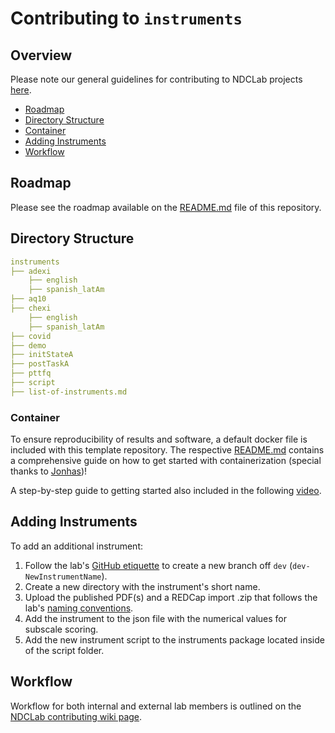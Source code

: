 # Contributing to `instruments`

## Overview
Please note our general guidelines for contributing to NDCLab projects [here](https://ndclab.github.io/wiki/docs/contributing.html).

* [Roadmap](#Roadmap)  
* [Directory Structure](#Directory-Structure)  
* [Container](#Container)
* [Adding Instruments](#Adding-Instruments)
* [Workflow](#Workflow)  

## Roadmap
Please see the roadmap available on the [README.md](https://github.com/NDCLab/template-tool/blob/main/README.md) file of this repository.

## Directory Structure

```yml
instruments
├── adexi
    ├── english
    ├── spanish_latAm
├── aq10
├── chexi
    ├── english
    ├── spanish_latAm
├── covid
├── demo
├── initStateA
├── postTaskA
├── pttfq
├── script
├── list-of-instruments.md
```


### Container
To ensure reproducibility of results and software, a default docker file is included with this template repository. The respective [README.md](https://github.com/NDCLab/template-tool/tree/main/container) contains a comprehensive guide on how to get started with containerization (special thanks to [Jonhas](https://github.com/Jonhas))!

A step-by-step guide to getting started also included in the following [video](https://www.youtube.com/watch?v=oO8n3y23b6M). 

## Adding Instruments
To add an additional instrument:
1. Follow the lab's [GitHub etiquette](https://ndclab.github.io/wiki/docs/etiquette/github-etiquette.html) to create a new branch off `dev` (`dev-NewInstrumentName`).
2. Create a new directory with the instrument's short name.
3. Upload the published PDF(s) and a REDCap import .zip that follows the lab's [naming conventions](https://ndclab.github.io/wiki/docs/etiquette/naming-conventions.html#redcap).
4. Add the instrument to the json file with the numerical values for subscale scoring.
5. Add the new instrument script to the instruments package located inside of the script folder.

## Workflow
Workflow for both internal and external lab members is outlined on the [NDCLab contributing wiki page](https://ndclab.github.io/wiki/docs/contributing.html). 
